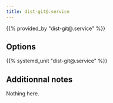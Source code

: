 ```yaml
---
title: dist-git@.service
---
```


{{% provided_by "dist-git@.service" %}}

## Options

{{% systemd_unit "dist-git@.service" %}}

## Additionnal notes

Nothing here.